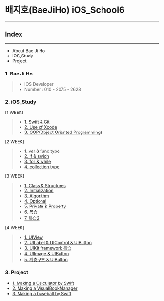 # 배지호(BaeJiHo) iOS_School6

---

## Index
---

- About Bae Ji Ho
- iOS_Study
- Project

### 1. Bae Ji Ho

> - IOS Developer
> - Number : 010 - 2075 - 2628

### 2. iOS_Study
[1 WEEK]

> - [1. Swift & Git](./Class/18_01/18_01_09/README.md)
> - [2. Use of Xcode](./Class/18_01/18_01_10/README.md)
> - [3. OOP(Object Oriented Programming)](./Class/18_01/18_01_11/README.md)

[2 WEEK]

> - [1. var & func type](./Class/18_01/18_01_15/README.md)
> - [2. if & swich](./Class/18_01/18_01_16/README.md)
> - [3. for & while](./Class/18_01/18_01_18/README.md)
> - [4. collection type](./Class/18_01/18_01_19/README.md)

[3 WEEK]
> - [1. Class & Structures](./Class/18_01/18_01_22/README.md)
> - [2. Initialization](./Class/18_01/18_01_23/README.md)
> - [3. Algorithm](./Class/18_01/18_01_24/README.md)
> - [4. Optional](./Class/18_01/18_01_25/README.md)
> - [5. Private & Property](./Class/18_01/18_01_26/README.md)
> - [6. 복습](./Class/18_01/18_01_27/README.md)
> - [7. 복습2](./Class/18_01/18_01_28/README.md)


[4 WEEK]
> - [1. UIView](./Class/18_01/18_01_29/README.md)
> - [2. UILabel & UIControl & UIButton](./Class/18_01/18_01_30/README.md)
> - [3. UIKit framework 복습](./Class/18_01/18_01_31/README.md)
> - [4. UIImage & UIButton](./Class/18_01/18_02_01/README.md)
> - [5. 계층구조 & UIButton](./Class/18_01/18_02_02/README.md)

### 3. Project
- [1. Making a Calculator by Swift](./Project/18_01_12/README.md)
- [2. Making a VisualBookManager](/Users/baejiho/Desktop/BaeJiHo_iOS_School6/Project/18_01_14/README.md)
- [3. Making a baseball by Swift](/Users/baejiho/Desktop/BaeJiHo_iOS_School6/Project/18_01_21/README.md)
